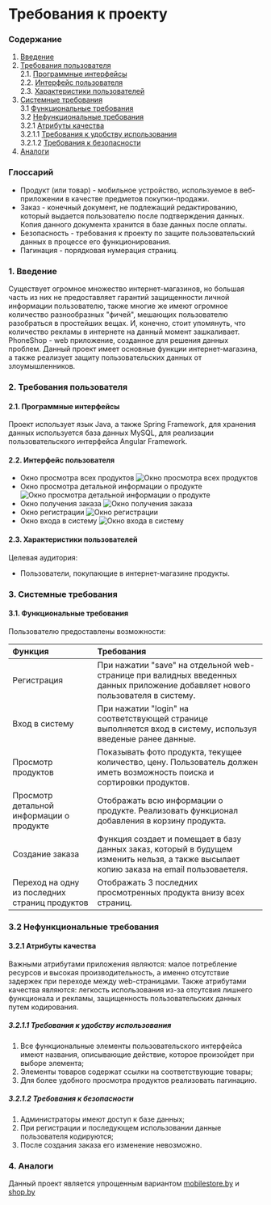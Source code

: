 # Требования к проекту
### Содержание
1. [Введение](#1)
2. [Требования пользователя](#2) <br>
  2.1. [Программные интерфейсы](#2.1) <br>
  2.2. [Интерфейс пользователя](#2.2) <br>
  2.3. [Характеристики пользователей](#2.3) <br>
3. [Системные требования](#3) <br>
  3.1 [Функциональные требования](#3.1) <br>
  3.2 [Нефункциональные требования](#3.2) <br>
    3.2.1 [Атрибуты качества](#3.2.1) <br>
      3.2.1.1 [Требования к удобству использования](#3.2.1.1) <br>
      3.2.1.2 [Требования к безопасности](#3.2.1.2) <br>
 4. [Аналоги](#4) <br>
 
 ### Глоссарий
 * Продукт (или товар) - мобильное устройство, используемое в веб-приложении в качестве предметов покупки-продажи.
 * Заказ - конечный документ, не подлежащий редактированию, который выдается пользователю после подтверждения данных. Копия данного документа хранится в базе данных после оплаты.
 * Безопасность - требования к проекту по защите пользовательский данных в процессе его функционирования.
 * Пагинация - порядковая нумерация страниц.
 
 ### 1. Введение <a name="1"></a>
Существует огромное множество интернет-магазинов, но большая часть из них не предоставляет гарантий защищенности личной информации пользователю, также многие же имеют огромное количество разнообразных "фичей", мешающих пользователю разобраться в простейших вещах. И, конечно, стоит упомянуть, что количество рекламы в интернете на данный момент зашкаливает. PhoneShop - web приложение, созданное для решения данных проблем. Данный проект имеет основные функции интернет-магазина, а также реализует защиту пользовательских данных от злоумышленников.

### 2. Требования пользователя <a name="2"></a>
#### 2.1. Программные интерфейсы <a name="2.1"></a>
Проект использует язык Java, а также Spring Framework, для хранения данных используется база данных MySQL, для реализации пользовательского интерфейса Angular Framework.
#### 2.2. Интерфейс пользователя <a name="2.2"></a>
- Окно просмотра всех продуктов
  ![Окно просмотра всех продуктов](https://raw.githubusercontent.com/s1ovak/PhoneShop/master/ProjectDocumentation/Mockups/View%20products%20list.png)
- Окно просмотра детальной информации о продукте
  ![Окно просмотра детальной информации о продукте](https://raw.githubusercontent.com/s1ovak/PhoneShop/master/ProjectDocumentation/Mockups/View%20detailed%20product%20.png)
- Окно получения заказа
  ![Окно получения заказа](https://raw.githubusercontent.com/s1ovak/PhoneShop/master/ProjectDocumentation/Mockups/Get%20order.png)
- Окно регистрации
  ![Окно регистрации](https://raw.githubusercontent.com/s1ovak/PhoneShop/master/ProjectDocumentation/Mockups/Registration.png)
- Окно входа в систему
  ![Окно входа в систему](https://raw.githubusercontent.com/s1ovak/PhoneShop/master/ProjectDocumentation/Mockups/Login.png)

#### 2.3. Характеристики пользователей <a name="2.3"></a>
Целевая аудитория:
* Пользователи, покупающие в интернет-магазине продукты.

### 3. Системные требования <a name="3"></a>
#### 3.1. Функциональные требования <a name="3.1"></a>
Пользователю предоставлены возможности:

| Функция | Требования | 
|:---|:---|
| Регистрация | При нажатии "save" на отдельной web-странице при валидных введенных данных приложение добавляет нового пользователя в систему. |
| Вход в систему | При нажатии "login" на соответствующей странице выполняется вход в систему, используя введеные ранее данные. |
| Просмотр продуктов | Показывать фото продукта, текущее количество, цену. Пользователь должен иметь возможность поиска и сортировки продуктов. |
| Просмотр детальной информации о продукте | Отображать всю информации о продукте. Реализовать функционал добавления в корзину продукта. |
| Создание заказа | Функция создает и помещает в базу данных заказ, который в будущем изменить нельзя, а также высылает копию заказа на email пользоваетеля. |
| Переход на одну из последних страниц продуктов | Отображать 3 последних просмотренных продукта внизу всех страниц. |

### 3.2 Нефункциональные требования <a name="3.2"></a>
#### 3.2.1 Атрибуты качества <a name="3.2.1"></a>
Важными атрибутами приложения являются: малое потребление ресурсов и высокая производительность, а именно отсутствие задержек при переходе между web-страницами. Также атрибутами качества являются: легкость использования из-за отсутсвия лишнего функционала и рекламы, защищенность пользовательских данных путем кодирования.
##### 3.2.1.1 Требования к удобству использования <a name="3.2.1.1"></a>
1. Все функциональные элементы пользовательского интерфейса имеют названия, описывающие действие, которое произойдет при выборе элемента;
2. Элементы товаров содержат ссылки на соответствующие товары;
3. Для более удобного просмотра продуктов реализовать пагинацию.
##### 3.2.1.2 Требования к безопасности <a name="3.2.1.2"></a>
1. Администраторы имеют доступ к базе данных;
2. При регистрации и последующем использовании данные пользователя кодируются;
3. После создания заказа его изменение невозможно.

### 4. Аналоги <a name="4"></a>
Данный проект является упрощенным вариантом [mobilestore.by](https://mobistore.by/) и [shop.by](https://shop.by/telefony_mobilnye/)